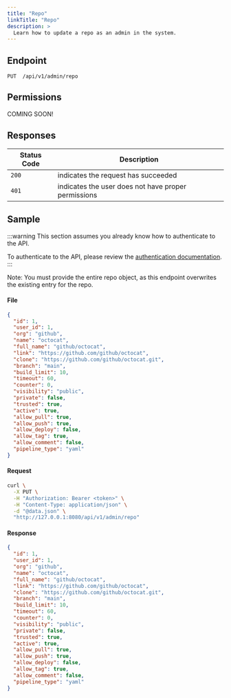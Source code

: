 ```yaml
---
title: "Repo"
linkTitle: "Repo"
description: >
  Learn how to update a repo as an admin in the system.
---
```


## Endpoint

```
PUT  /api/v1/admin/repo
```

## Permissions

COMING SOON!

## Responses

| Status Code | Description                                         |
| ----------- | --------------------------------------------------- |
| `200`       | indicates the request has succeeded                 |
| `401`       | indicates the user does not have proper permissions |

## Sample

:::warning
This section assumes you already know how to authenticate to the API.

To authenticate to the API, please review the [authentication documentation](/docs/reference/api/authentication.md).
:::

Note: You must provide the entire repo object, as this endpoint overwrites the
existing entry for the repo.

#### File

```json
{
  "id": 1,
  "user_id": 1,
  "org": "github",
  "name": "octocat",
  "full_name": "github/octocat",
  "link": "https://github.com/github/octocat",
  "clone": "https://github.com/github/octocat.git",
  "branch": "main",
  "build_limit": 10,
  "timeout": 60,
  "counter": 0,
  "visibility": "public",
  "private": false,
  "trusted": true,
  "active": true,
  "allow_pull": true,
  "allow_push": true,
  "allow_deploy": false,
  "allow_tag": true,
  "allow_comment": false,
  "pipeline_type": "yaml"
}
```

#### Request

```sh
curl \
  -X PUT \
  -H "Authorization: Bearer <token>" \
  -H "Content-Type: application/json" \
  -d "@data.json" \
  "http://127.0.0.1:8080/api/v1/admin/repo"
```

#### Response

```json
{
  "id": 1,
  "user_id": 1,
  "org": "github",
  "name": "octocat",
  "full_name": "github/octocat",
  "link": "https://github.com/github/octocat",
  "clone": "https://github.com/github/octocat.git",
  "branch": "main",
  "build_limit": 10,
  "timeout": 60,
  "counter": 0,
  "visibility": "public",
  "private": false,
  "trusted": true,
  "active": true,
  "allow_pull": true,
  "allow_push": true,
  "allow_deploy": false,
  "allow_tag": true,
  "allow_comment": false,
  "pipeline_type": "yaml"
}
```
